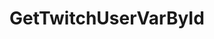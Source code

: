 ---
name: GetTwitchUserVarById
title: GetTwitchUserVarById
description: Get the value of a user global variable for a specific Twitch user, by ID
parameters:
  - import: UserId
  - import: GlobalVarName
  - import: GlobalPersisted
---